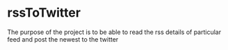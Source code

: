 # rssToTwitter
The purpose of the project is to be able to read the rss details of particular feed and post the newest to the twitter
